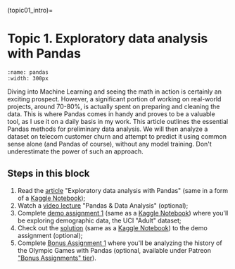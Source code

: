 (topic01_intro)=

# Topic 1. Exploratory data analysis with Pandas

```{figure} /_static/img/topic01/pandas.jpg
:name: pandas
:width: 300px
```

Diving into Machine Learning and seeing the math in action is certainly an exciting prospect. However, a significant portion of working on real-world projects, around 70-80%, is actually spent on preparing and cleaning the data. This is where Pandas comes in handy and proves to be a valuable tool, as I use it on a daily basis in my work. This article outlines the essential Pandas methods for preliminary data analysis. We will then analyze a dataset on telecom customer churn and attempt to predict it using common sense alone (and Pandas of course), without any model training. Don't underestimate the power of such an approach.

## Steps in this block

1. Read the [article](topic01) "Exploratory data analysis with Pandas" (same in a form of a [Kaggle Notebook](https://www.kaggle.com/kashnitsky/topic-1-exploratory-data-analysis-with-pandas));
2. Watch a [video lecture](https://youtu.be/fwWCw_cE5aI) "Pandas & Data Analysis" (optional);
3. Complete [demo assignment 1](assignment01) (same as a [Kaggle Notebook](https://www.kaggle.com/kashnitsky/assignment-1-pandas-and-uci-adult-dataset)) where you'll be exploring demographic data, the UCI "Adult" dataset;
4. Check out the [solution](assignment01_solution) (same as a [Kaggle Notebook](https://www.kaggle.com/kashnitsky/a1-demo-pandas-and-uci-adult-dataset-solution)) to the demo assignment (optional);
5. Complete [Bonus Assignment 1](https://www.patreon.com/ods_mlcourse) where you'll be analyzing the history of the Olympic Games with Pandas (optional, available under Patreon ["Bonus Assignments" tier](https://www.patreon.com/ods_mlcourse)).
